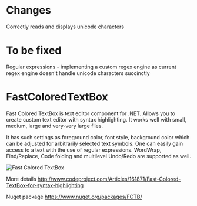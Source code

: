 Changes
=======
Correctly reads and displays unicode characters

To be fixed
===========
Regular expressions - implementing a custom regex engine as current regex engine doesn't handle unicode characters succinctly



FastColoredTextBox
==================

Fast Colored TextBox is text editor component for .NET.
Allows you to create custom text editor with syntax highlighting.
It works well with small, medium, large and very-very large files.

It has such settings as foreground color, font style, background color which can be adjusted for arbitrarily selected text symbols. One can easily gain access to a text with the use of regular expressions. WordWrap, Find/Replace, Code folding and multilevel Undo/Redo are supported as well. 

![Fast Colored TextBox](http://www.codeproject.com/KB/edit/FastColoredTextBox_/fastcoloredtextbox2.png)

More details http://www.codeproject.com/Articles/161871/Fast-Colored-TextBox-for-syntax-highlighting

Nuget package https://www.nuget.org/packages/FCTB/
